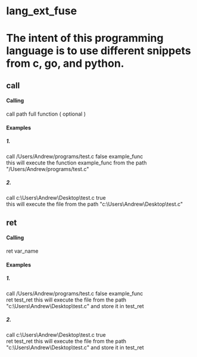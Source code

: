 # lang_ext_fuse
# The intent of this programming language is to use different snippets from c, go, and python.<br>
## call
#### Calling
call path full function ( optional )<br>
#### Examples
##### 1.
call /Users/Andrew/programs/test.c false example_func<br>
this will execute the function example_func from the path "/Users/Andrew/programs/test.c"<br>
##### 2.
call c:\Users\Andrew\Desktop\test.c true<br>
this will execute the file from the path "c:\Users\Andrew\Desktop\test.c"
## ret
#### Calling
ret var_name
#### Examples
##### 1.
call /Users/Andrew/programs/test.c false example_func<br>
ret test_ret
this will execute the file from the path "c:\Users\Andrew\Desktop\test.c" and store it in test_ret
##### 2.
call c:\Users\Andrew\Desktop\test.c true<br>
ret test_ret
this will execute the file from the path "c:\Users\Andrew\Desktop\test.c" and store it in test_ret
